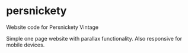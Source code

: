 # persnickety
Website code for Persnickety Vintage

Simple one page website with parallax functionality. Also responsive for mobile devices.
